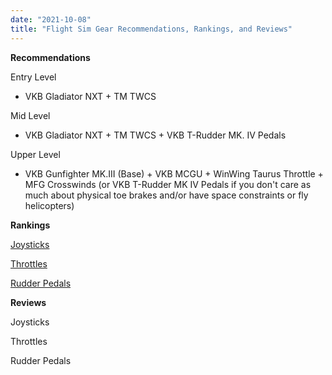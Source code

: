 ```yaml
---
date: "2021-10-08"
title: "Flight Sim Gear Recommendations, Rankings, and Reviews"
---
```


**Recommendations**

Entry Level
* VKB Gladiator NXT + TM TWCS

Mid Level
* VKB Gladiator NXT + TM TWCS + VKB T-Rudder MK. IV Pedals

Upper Level
* VKB Gunfighter MK.III (Base) + VKB MCGU + WinWing Taurus Throttle + MFG Crosswinds (or VKB T-Rudder MK IV Pedals if you don't care as much about physical toe brakes and/or have space constraints or fly helicopters)

**Rankings**

[Joysticks](https://cupper-hugo-theme.netlify.com/)

[Throttles](https://cupper-hugo-theme.netlify.com/)

[Rudder Pedals](https://cupper-hugo-theme.netlify.com/)

**Reviews**

Joysticks

Throttles

Rudder Pedals